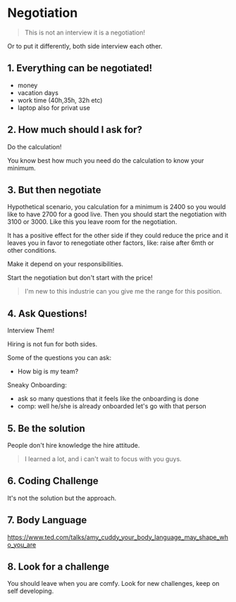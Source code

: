 # Negotiation

> This is not an interview it is a negotiation!

Or to put it differently, both side interview each other.

## 1. Everything can be negotiated!

- money
- vacation days
- work time (40h,35h, 32h etc)
- laptop also for privat use

## 2. How much should I ask for?

Do the calculation!

You know best how much you need do the calculation to know your minimum.

## 3. But then negotiate

Hypothetical scenario, you calculation for a minimum is 2400 so you would like to have 2700 for a good live. Then you should start the negotiation with 3100 or 3000. Like this you leave room for the negotiation.

It has a positive effect for the other side if they could reduce the price and it leaves you in favor to renegotiate other factors, like: raise after 6mth or other conditions.

Make it depend on your responsibilities.

Start the negotiation but don't start with the price!

> I'm new to this industrie can you give me the range for this position.

## 4. Ask Questions!

Interview Them!

Hiring is not fun for both sides.

Some of the questions you can ask:

- How big is my team?

Sneaky Onboarding:

- ask so many questions that it feels like the onboarding is done
- comp: well he/she is already onboarded let's go with that person

## 5. Be the solution

People don't hire knowledge the hire attitude.

> I learned a lot, and i can't wait to focus with you guys.

## 6. Coding Challenge

It's not the solution but the approach.

## 7. Body Language

https://www.ted.com/talks/amy_cuddy_your_body_language_may_shape_who_you_are

## 8. Look for a challenge

You should leave when you are comfy. Look for new challenges, keep on self developing.
